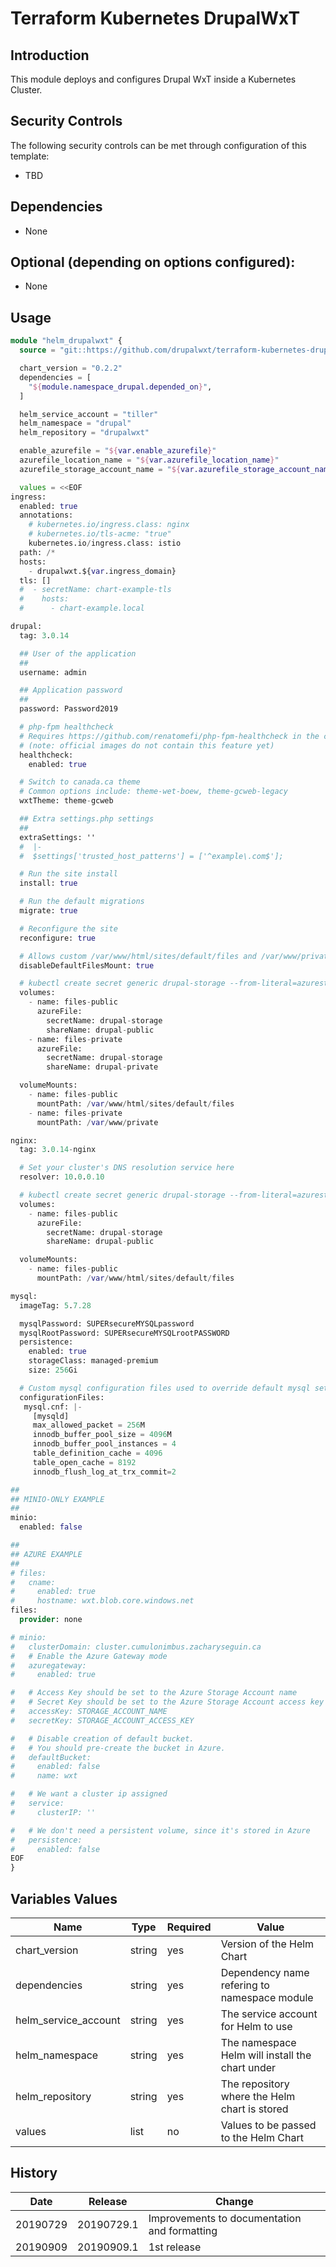 # Terraform Kubernetes DrupalWxT

## Introduction

This module deploys and configures Drupal WxT inside a Kubernetes Cluster.

## Security Controls

The following security controls can be met through configuration of this template:

* TBD

## Dependencies

* None

## Optional (depending on options configured):

* None

## Usage

```terraform
module "helm_drupalwxt" {
  source = "git::https://github.com/drupalwxt/terraform-kubernetes-drupalwxt.git"

  chart_version = "0.2.2"
  dependencies = [
    "${module.namespace_drupal.depended_on}",
  ]

  helm_service_account = "tiller"
  helm_namespace = "drupal"
  helm_repository = "drupalwxt"

  enable_azurefile = "${var.enable_azurefile}"
  azurefile_location_name = "${var.azurefile_location_name}"
  azurefile_storage_account_name = "${var.azurefile_storage_account_name}"

  values = <<EOF
ingress:
  enabled: true
  annotations:
    # kubernetes.io/ingress.class: nginx
    # kubernetes.io/tls-acme: "true"
    kubernetes.io/ingress.class: istio
  path: /*
  hosts:
    - drupalwxt.${var.ingress_domain}
  tls: []
  #  - secretName: chart-example-tls
  #    hosts:
  #      - chart-example.local

drupal:
  tag: 3.0.14

  ## User of the application
  ##
  username: admin

  ## Application password
  ##
  password: Password2019

  # php-fpm healthcheck
  # Requires https://github.com/renatomefi/php-fpm-healthcheck in the container.
  # (note: official images do not contain this feature yet)
  healthcheck:
    enabled: true

  # Switch to canada.ca theme
  # Common options include: theme-wet-boew, theme-gcweb-legacy
  wxtTheme: theme-gcweb

  ## Extra settings.php settings
  ##
  extraSettings: ''
  #  |-
  #  $settings['trusted_host_patterns'] = ['^example\.com$'];

  # Run the site install
  install: true

  # Run the default migrations
  migrate: true

  # Reconfigure the site
  reconfigure: true

  # Allows custom /var/www/html/sites/default/files and /var/www/private mounts
  disableDefaultFilesMount: true

  # kubectl create secret generic drupal-storage --from-literal=azurestorageaccountname=$STORAGE_ACCOUNT_NAME --from-literal=azurestorageaccountkey=$STORAGE_KEY -n drupal
  volumes:
    - name: files-public
      azureFile:
        secretName: drupal-storage
        shareName: drupal-public
    - name: files-private
      azureFile:
        secretName: drupal-storage
        shareName: drupal-private

  volumeMounts:
    - name: files-public
      mountPath: /var/www/html/sites/default/files
    - name: files-private
      mountPath: /var/www/private

nginx:
  tag: 3.0.14-nginx

  # Set your cluster's DNS resolution service here
  resolver: 10.0.0.10

  # kubectl create secret generic drupal-storage --from-literal=azurestorageaccountname=$STORAGE_ACCOUNT_NAME --from-literal=azurestorageaccountkey=$STORAGE_KEY -n drupal
  volumes:
    - name: files-public
      azureFile:
        secretName: drupal-storage
        shareName: drupal-public

  volumeMounts:
    - name: files-public
      mountPath: /var/www/html/sites/default/files

mysql:
  imageTag: 5.7.28

  mysqlPassword: SUPERsecureMYSQLpassword
  mysqlRootPassword: SUPERsecureMYSQLrootPASSWORD
  persistence:
    enabled: true
    storageClass: managed-premium
    size: 256Gi

  # Custom mysql configuration files used to override default mysql settings
  configurationFiles:
   mysql.cnf: |-
     [mysqld]
     max_allowed_packet = 256M
     innodb_buffer_pool_size = 4096M
     innodb_buffer_pool_instances = 4
     table_definition_cache = 4096
     table_open_cache = 8192
     innodb_flush_log_at_trx_commit=2

##
## MINIO-ONLY EXAMPLE
##
minio:
  enabled: false

##
## AZURE EXAMPLE
##
# files:
#   cname:
#     enabled: true
#     hostname: wxt.blob.core.windows.net
files:
  provider: none

# minio:
#   clusterDomain: cluster.cumulonimbus.zacharyseguin.ca
#   # Enable the Azure Gateway mode
#   azuregateway:
#     enabled: true

#   # Access Key should be set to the Azure Storage Account name
#   # Secret Key should be set to the Azure Storage Account access key
#   accessKey: STORAGE_ACCOUNT_NAME
#   secretKey: STORAGE_ACCOUNT_ACCESS_KEY

#   # Disable creation of default bucket.
#   # You should pre-create the bucket in Azure.
#   defaultBucket:
#     enabled: false
#     name: wxt

#   # We want a cluster ip assigned
#   service:
#     clusterIP: ''

#   # We don't need a persistent volume, since it's stored in Azure
#   persistence:
#     enabled: false
EOF
}
```

## Variables Values

| Name                 | Type   | Required | Value                                               |
| -------------------- | ------ | -------- | --------------------------------------------------- |
| chart_version        | string | yes      | Version of the Helm Chart                           |
| dependencies         | string | yes      | Dependency name refering to namespace module        |
| helm_service_account | string | yes      | The service account for Helm to use                 |
| helm_namespace       | string | yes      | The namespace Helm will install the chart under     |
| helm_repository      | string | yes      | The repository where the Helm chart is stored       |
| values               | list   | no       | Values to be passed to the Helm Chart               |

## History

| Date     | Release    | Change                                                     |
| -------- | ---------- | ---------------------------------------------------------- |
| 20190729 | 20190729.1 | Improvements to documentation and formatting               |
| 20190909 | 20190909.1 | 1st release                                                |
